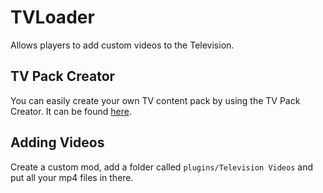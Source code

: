 # TVLoader

Allows players to add custom videos to the Television.

## TV Pack Creator
You can easily create your own TV content pack by using the TV Pack Creator. It can be found [here](https://docs.theevilsocks.com/TVLoader-Creator/).

## Adding Videos

Create a custom mod, add a folder called `plugins/Television Videos` and put all your mp4 files in there.
